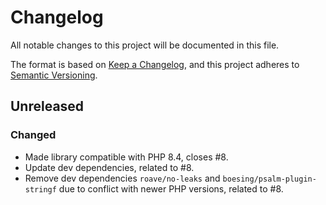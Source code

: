 # Changelog
All notable changes to this project will be documented in this file.

The format is based on [Keep a Changelog](https://keepachangelog.com/en/1.0.0/),
and this project adheres to [Semantic Versioning](https://semver.org/spec/v2.0.0.html).

## Unreleased
### Changed
- Made library compatible with PHP 8.4, closes #8.
- Update dev dependencies, related to #8.
- Remove dev dependencies `roave/no-leaks` and `boesing/psalm-plugin-stringf` due to conflict with newer PHP versions,
  related to #8.
